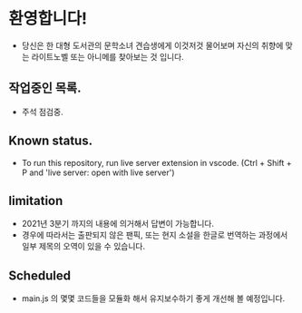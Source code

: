 # 환영합니다!
- 당신은 한 대형 도서관의 문학소녀 견습생에게 이것저것 물어보며 자신의 취향에 맞는 라이트노벨 또는 아니메를 찾아보는 것 입니다.

## 작업중인 목록.
- 주석 점검중.


##  Known status.
- To run this repository, run live server extension in vscode.
(Ctrl + Shift + P and 'live server: open with live server')

## limitation
- 2021년 3분기 까지의 내용에 의거해서 답변이 가능합니다.
- 경우에 따라서는 출판되지 않은 팬픽, 또는 현지 소설을 한글로 번역하는 과정에서 일부 제목의 오역이 있을 수 있습니다.

## Scheduled
- main.js 의 몇몇 코드들을 모듈화 해서 유지보수하기 좋게 개선해 볼 예정입니다.